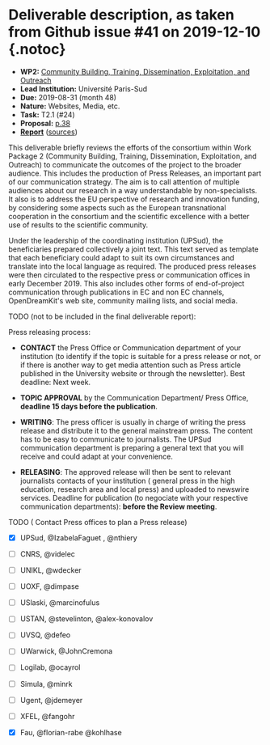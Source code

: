 # Deliverable description, as taken from Github issue #41 on 2019-12-10 {.notoc}

- **WP2:** [Community Building, Training, Dissemination, Exploitation, and Outreach](https://github.com/OpenDreamKit/OpenDreamKit/tree/master/WP2)
- **Lead Institution:** Université Paris-Sud
- **Due:** 2019-08-31 (month 48)
- **Nature:** Websites, Media, etc.
- **Task:** T2.1 (#24)
- **Proposal:** [p.38](https://github.com/OpenDreamKit/OpenDreamKit/raw/master/Proposal/proposal-www.pdf)
- **[Report](https://github.com/OpenDreamKit/OpenDreamKit/raw/master/WP2/D2.16/report-final.pdf)** ([sources](https://github.com/OpenDreamKit/OpenDreamKit/raw/master/WP2/D2.16/))

This deliverable briefly reviews the efforts of the consortium within Work Package 2 (Community Building, Training, Dissemination, Exploitation, and Outreach) to communicate the outcomes of the project to the broader audience. This includes the production of Press Releases, an important part of our communication strategy. The aim is to call attention of multiple audiences about our research in a way understandable by non-specialists. It also is to address the EU perspective of research and innovation funding, by considering some aspects such as the European transnational cooperation in the consortium and the scientific excellence with a better use of results to the scientific community.

Under the leadership of the coordinating institution (UPSud), the beneficiaries prepared collectively a joint text. This text served as template that each beneficiary could adapt to suit its own circumstances and translate into the local language as required. The produced press releases were then circulated to the respective press or communication offices in early December 2019. This also includes other forms of end-of-project communication through publications in EC and non EC channels, OpenDreamKit's web site, community mailing lists, and social media.

TODO (not to be included in the final deliverable report):

Press releasing process:
- **CONTACT** the Press Office or Communication department of your institution (to identify if the topic is suitable for a press release or not, or if there is another way to get media attention such as Press article published in the University website or through the newsletter). Best deadline: Next week.

- **TOPIC APPROVAL** by the Communication Department/ Press Office, **deadline 15 days before the publication**.   

- **WRITING**: The press officer is usually in charge of writing the press release and distribute it to the general mainstream press. The content has to be easy to communicate to journalists. The UPSud communication department is preparing a general text that you will receive and could adapt at your convenience. 

- **RELEASING**: The approved release will then be sent to relevant journalists contacts of your institution ( general press in the high education, research area and local press) and uploaded to newswire services. Deadline for publication (to negociate with your respective communication departments): **before the Review meeting**.

TODO ( Contact Press offices to plan a Press release)
- [x] UPSud, @IzabelaFaguet , @nthiery
- [ ] CNRS, @videlec
- [ ] UNIKL, @wdecker 
- [ ] UOXF, @dimpase 
- [ ] USlaski, @marcinofulus 
- [ ] USTAN, @stevelinton, @alex-konovalov 
- [ ] UVSQ, @defeo 
- [ ] UWarwick, @JohnCremona 
- [ ] Logilab, @ocayrol 
- [ ] Simula, @minrk 
- [ ] Ugent, @jdemeyer 
- [ ] XFEL, @fangohr 
- [x] Fau, @florian-rabe @kohlhase 



